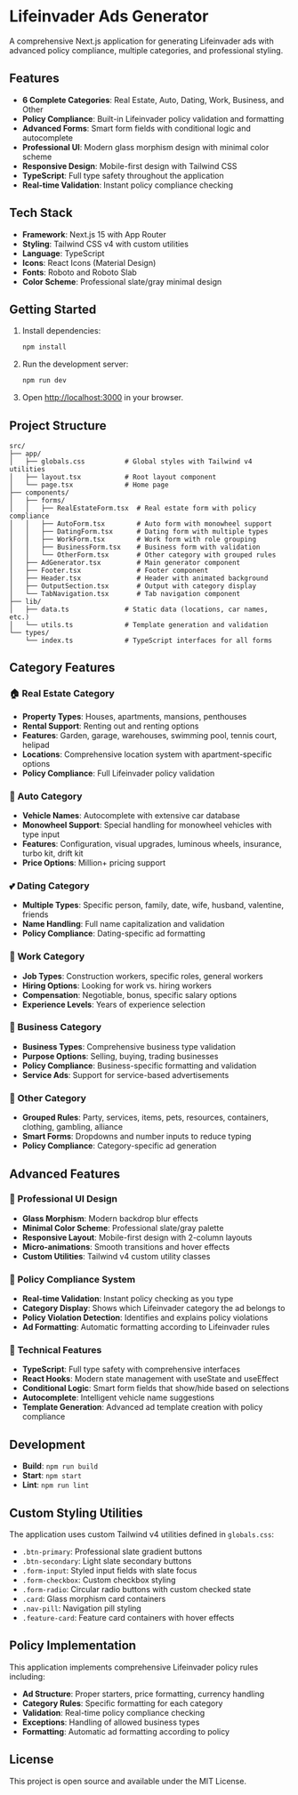 # Lifeinvader Ads Generator

A comprehensive Next.js application for generating Lifeinvader ads with advanced policy compliance, multiple categories, and professional styling.

## Features

- **6 Complete Categories**: Real Estate, Auto, Dating, Work, Business, and Other
- **Policy Compliance**: Built-in Lifeinvader policy validation and formatting
- **Advanced Forms**: Smart form fields with conditional logic and autocomplete
- **Professional UI**: Modern glass morphism design with minimal color scheme
- **Responsive Design**: Mobile-first design with Tailwind CSS
- **TypeScript**: Full type safety throughout the application
- **Real-time Validation**: Instant policy compliance checking

## Tech Stack

- **Framework**: Next.js 15 with App Router
- **Styling**: Tailwind CSS v4 with custom utilities
- **Language**: TypeScript
- **Icons**: React Icons (Material Design)
- **Fonts**: Roboto and Roboto Slab
- **Color Scheme**: Professional slate/gray minimal design

## Getting Started

1. Install dependencies:

   ```bash
   npm install
   ```

2. Run the development server:

   ```bash
   npm run dev
   ```

3. Open [http://localhost:3000](http://localhost:3000) in your browser.

## Project Structure

```
src/
├── app/
│   ├── globals.css          # Global styles with Tailwind v4 utilities
│   ├── layout.tsx           # Root layout component
│   └── page.tsx             # Home page
├── components/
│   ├── forms/
│   │   ├── RealEstateForm.tsx  # Real estate form with policy compliance
│   │   ├── AutoForm.tsx        # Auto form with monowheel support
│   │   ├── DatingForm.tsx      # Dating form with multiple types
│   │   ├── WorkForm.tsx        # Work form with role grouping
│   │   ├── BusinessForm.tsx    # Business form with validation
│   │   └── OtherForm.tsx       # Other category with grouped rules
│   ├── AdGenerator.tsx         # Main generator component
│   ├── Footer.tsx              # Footer component
│   ├── Header.tsx              # Header with animated background
│   ├── OutputSection.tsx       # Output with category display
│   └── TabNavigation.tsx       # Tab navigation component
├── lib/
│   ├── data.ts              # Static data (locations, car names, etc.)
│   └── utils.ts             # Template generation and validation
└── types/
    └── index.ts             # TypeScript interfaces for all forms
```

## Category Features

### 🏠 Real Estate Category

- **Property Types**: Houses, apartments, mansions, penthouses
- **Rental Support**: Renting out and renting options
- **Features**: Garden, garage, warehouses, swimming pool, tennis court, helipad
- **Locations**: Comprehensive location system with apartment-specific options
- **Policy Compliance**: Full Lifeinvader policy validation

### 🚗 Auto Category

- **Vehicle Names**: Autocomplete with extensive car database
- **Monowheel Support**: Special handling for monowheel vehicles with type input
- **Features**: Configuration, visual upgrades, luminous wheels, insurance, turbo kit, drift kit
- **Price Options**: Million+ pricing support

### 💕 Dating Category

- **Multiple Types**: Specific person, family, date, wife, husband, valentine, friends
- **Name Handling**: Full name capitalization and validation
- **Policy Compliance**: Dating-specific ad formatting

### 💼 Work Category

- **Job Types**: Construction workers, specific roles, general workers
- **Hiring Options**: Looking for work vs. hiring workers
- **Compensation**: Negotiable, bonus, specific salary options
- **Experience Levels**: Years of experience selection

### 🏢 Business Category

- **Business Types**: Comprehensive business type validation
- **Purpose Options**: Selling, buying, trading businesses
- **Policy Compliance**: Business-specific formatting and validation
- **Service Ads**: Support for service-based advertisements

### 🎯 Other Category

- **Grouped Rules**: Party, services, items, pets, resources, containers, clothing, gambling, alliance
- **Smart Forms**: Dropdowns and number inputs to reduce typing
- **Policy Compliance**: Category-specific ad generation

## Advanced Features

### 🎨 Professional UI Design

- **Glass Morphism**: Modern backdrop blur effects
- **Minimal Color Scheme**: Professional slate/gray palette
- **Responsive Layout**: Mobile-first design with 2-column layouts
- **Micro-animations**: Smooth transitions and hover effects
- **Custom Utilities**: Tailwind v4 custom utility classes

### 🔧 Policy Compliance System

- **Real-time Validation**: Instant policy checking as you type
- **Category Display**: Shows which Lifeinvader category the ad belongs to
- **Policy Violation Detection**: Identifies and explains policy violations
- **Ad Formatting**: Automatic formatting according to Lifeinvader rules

### 🚀 Technical Features

- **TypeScript**: Full type safety with comprehensive interfaces
- **React Hooks**: Modern state management with useState and useEffect
- **Conditional Logic**: Smart form fields that show/hide based on selections
- **Autocomplete**: Intelligent vehicle name suggestions
- **Template Generation**: Advanced ad template creation with policy compliance

## Development

- **Build**: `npm run build`
- **Start**: `npm start`
- **Lint**: `npm run lint`

## Custom Styling Utilities

The application uses custom Tailwind v4 utilities defined in `globals.css`:

- `.btn-primary`: Professional slate gradient buttons
- `.btn-secondary`: Light slate secondary buttons
- `.form-input`: Styled input fields with slate focus
- `.form-checkbox`: Custom checkbox styling
- `.form-radio`: Circular radio buttons with custom checked state
- `.card`: Glass morphism card containers
- `.nav-pill`: Navigation pill styling
- `.feature-card`: Feature card containers with hover effects

## Policy Implementation

This application implements comprehensive Lifeinvader policy rules including:

- **Ad Structure**: Proper starters, price formatting, currency handling
- **Category Rules**: Specific formatting for each category
- **Validation**: Real-time policy compliance checking
- **Exceptions**: Handling of allowed business types
- **Formatting**: Automatic ad formatting according to policy

## License

This project is open source and available under the MIT License.
